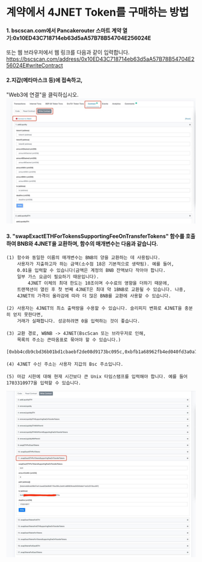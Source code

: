 계약에서 4JNET Token를 구매하는 방법
====

 
#### 1. bscscan.com에서 Pancakerouter 스마트 계약 열기:0x10ED43C718714eb63d5aA57B78B54704E256024E
  또는 웹 브라우저에서 웹 링크를 다음과 같이 입력합니다.
  https://bscscan.com/address/0x10ED43C718714eb63d5aA57B78B54704E256024E#writeContract
 

#### 2.지갑(메타마스크 등)에 접속하고,
  "Web3에 연결"을 클릭하십시오.
  ![Image text](https://raw.githubusercontent.com/4jnet/Operational_Guidelines/main/images/ScreenShot1.jpg)

 
#### 3. "swapExactETHForTokensSupportingFeeOnTransferTokens" 함수를 호출하여 BNB와 4JNET을 교환하며, 함수의 매개변수는 다음과 같습니다.
    (1) 함수와 동일한 이름의 매개변수는 BNB의 양을 교환하는 데 사용됩니다.
        사용자가 지출하고자 하는 금액(소수점 18은 기본적으로 생략됨). 예를 들어,
        0.01을 입력할 수 있습니다(금액은 계정의 BNB 잔액보다 작아야 합니다.
        일부 가스 요금이 필요하기 때문입니다).
            4JNET 이체의 최대 한도는 10조이며 수수료의 영향을 더하기 때문에,
        트랜잭션이 열린 후 첫 번째 4JNET은 최대 약 1BNB로 교환될 수 있습니다. 나중,
        4JNET의 가격이 올라감에 따라 더 많은 BNB를 교환에 사용할 수 있습니다.

    (2) 사용자는 4JNET의 최소 출력량을 수용할 수 있습니다. 슬리피지 변화로 4JNET을 충분히 얻지 못한다면,
        거래가 실패합니다. 성공하려면 0을 입력하는 것이 좋습니다.

    (3) 교환 경로, WBNB -> 4JNET(BscScan 또는 브라우저로 인해,
        목록의 주소는 큰따옴표로 묶어야 할 수 있습니다.)
        [0xbb4cdb9cbd36b01bd1cbaebf2de08d9173bc095c,0xbfb1a68962fb4ed040fd3a0a71dc2c2015bcc667]

    (4) 4JNET 수신 주소는 사용자 지갑의 Bsc 주소입니다.

    (5) 마감 시한에 대해 현재 시간보다 큰 Unix 타임스탬프를 입력해야 합니다. 예를 들어 1703310977을 입력할 수 있습니다.

![Image text](https://raw.githubusercontent.com/4jnet/Operational_Guidelines/main/images/ScreenShot2.jpg)

